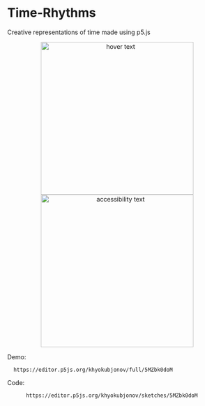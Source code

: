 # Time-Rhythms
Creative representations of time made using p5.js
<p align="center">
  <img src="your_relative_path_here" width="350" title="hover text">
  <img src="your_relative_path_here_number_2_large_name" width="350" alt="accessibility text">
</p>

Demo: 
```
  https://editor.p5js.org/khyokubjonov/full/5MZbk0doM
```
Code:
```
      https://editor.p5js.org/khyokubjonov/sketches/5MZbk0doM
```
